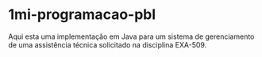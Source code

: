 # 1mi-programacao-pbl
Aqui esta uma implementação em Java para um sistema de gerenciamento de uma assistência técnica solicitado na disciplina EXA-509.
